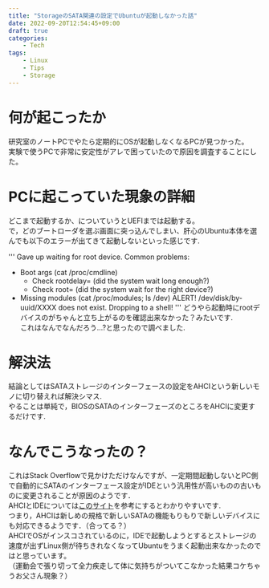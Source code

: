 ```yaml
---
title: "StorageのSATA関連の設定でUbuntuが起動しなかった話"
date: 2022-09-20T12:54:45+09:00
draft: true
categories:
    - Tech
tags:
    - Linux
    - Tips
    - Storage
---
```


# 何が起こったか
研究室のノートPCでやたら定期的にOSが起動しなくなるPCが見つかった。<br />
実験で使うPCで非常に安定性がアレで困っていたので原因を調査することにした。<br />

# PCに起こっていた現象の詳細
どこまで起動するか、についていうとUEFIまでは起動する。<br />
で，どのブートローダを選ぶ画面に突っ込んでしまい、肝心のUbuntu本体を選んでも以下のエラーが出てきて起動しないといった感じです.

'''
Gave up waiting for root device. Common problems:
 - Boot args (cat /proc/cmdline)
   - Check rootdelay= (did the system wait long enough?)
   - Check root= (did the system wait for the right device?)
 - Missing modules (cat /proc/modules; ls /dev)
ALERT! /dev/disk/by-uuid/XXXX does not exist. Dropping to a shell!
'''
どうやら起動時にrootデバイスのがちゃんと立ち上がるのを確認出来なかった？みたいです. <br />
これはなんでなんだろう...?と思ったので調べました.<br />

# 解決法
結論としてはSATAストレージのインターフェースの設定をAHCIという新しいモノに切り替えれば解決シマス.<br />
やることは単純で，BIOSのSATAのインターフェーズのところをAHCIに変更するだけです. <br />

# なんでこうなったの？
これはStack Overflowで見かけただけなんですが、一定期間起動しないとPC側で自動的にSATAのインターフェース設定がIDEという汎用性が高いものの古いものに変更されることが原因のようです．<br />
AHCIとIDEについては<a href='https://www.partitionwizard.jp/clone-disk/ahci-vs-ide.html'>このサイト</a>を参考にするとわかりやすいです. <br />
つまり，AHCIは新しめの規格で新しいSATAの機能もりもりで新しいデバイスにも対応できるようです．（合ってる？）<br />
AHCIでOSがインスコされているのに，IDEで起動しようとするとストレージの速度が出ずLinux側が待ちきれなくなってUbuntuをうまく起動出来なかったのではと思っています。<br />
（運動会で張り切って全力疾走して体に気持ちがついてこなかった結果コケちゃうお父さん現象？）

